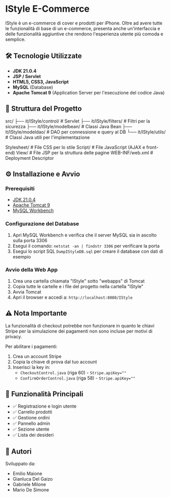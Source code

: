 # IStyle E-Commerce

IStyle è un e-commerce di cover e prodotti per iPhone. Oltre ad avere tutte le funzionalità di base di un e-commerce, 
presenta anche un'interfaccia e delle funzionalità aggiuntive che rendono l'esperienza utente più comoda e semplice.

## 🛠 Tecnologie Utilizzate

- **JDK 21.0.4**
- **JSP / Servlet**
- **HTML5, CSS3, JavaScript**
- **MySQL** (Database)
- **Apache Tomcat 9** (Application Server per l'esecuzione del codice Java)

## 📁 Struttura del Progetto

src/
├── it/IStyle/control/ # Servlet
├── it/IStyle/filters/ # Filtri per la sicurezza
├── it/IStyle/modelbean/ # Classi Java Bean
├── it/IStyle/modeldao/ # DAO per connessione e query al DB
└── it/IStyle/utils/ # Classi Java utili per l'implementazione

Stylesheet/ # File CSS per lo stile
Script/ # File JavaScript (AJAX e front-end)
View/ # File JSP per la struttura delle pagine
WEB-INF/web.xml # Deployment Descriptor



## ⚙️ Installazione e Avvio

### Prerequisiti

- [JDK 21.0.4](https://download.oracle.com/java/21/archive/jdk-21.0.4_windows-x64_bin.exe)
- [Apache Tomcat 9](https://dlcdn.apache.org/tomcat/tomcat-9/v9.0.110/bin/apache-tomcat-9.0.110.exe)
- [MySQL Workbench](https://dev.mysql.com/get/Downloads/MySQLGUITools/mysql-workbench-community-8.0.43-winx64.msi)

### Configurazione del Database

1. Apri MySQL Workbench e verifica che il server MySQL sia in ascolto sulla porta 3306
2. Esegui il comando: `netstat -an | findstr 3306` per verificare la porta
3. Esegui lo script SQL `DumpIStyleDB.sql` per creare il database con dati di esempio

### Avvio della Web App

1. Crea una cartella chiamata "IStyle" sotto "webapps" di Tomcat
2. Copia tutte le cartelle e i file del progetto nella cartella "IStyle"
3. Avvia Tomcat
4. Apri il browser e accedi a: `http://localhost:8080/IStyle`

## ⚠️ Nota Importante

La funzionalità di checkout potrebbe non funzionare in quanto le chiavi Stripe per la simulazione dei pagamenti non sono incluse per motivi di privacy.

Per abilitare i pagamenti:
1. Crea un account Stripe
2. Copia la chiave di prova dal tuo account
3. Inserisci la key in:
   - `CheckoutControl.java` (riga 60) - `Stripe.apiKey=""`
   - `ConfirmOrderControl.java` (riga 58) - `Stripe.apiKey=""`

## 🚀 Funzionalità Principali

- ✅ Registrazione e login utente
- ✅ Carrello prodotti
- ✅ Gestione ordini
- ✅ Pannello admin
- ✅ Sezione utente
- ✅ Lista dei desideri

## 👥 Autori

Sviluppato da:
- Emilio Maione
- Gianluca Del Gaizo
- Gabriele Milone
- Mario De Simone

